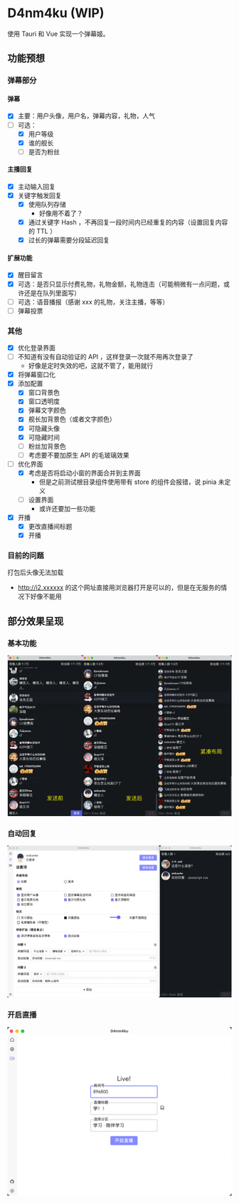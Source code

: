 # D4nm4ku (WIP)

使用 Tauri 和 Vue 实现一个弹幕姬。

## 功能预想

### 弹幕部分

#### 弹幕

- [x] 主要：用户头像，用户名，弹幕内容，礼物，人气
- [ ] 可选：
    - [x] 用户等级
    - [x] 谁的舰长
    - [ ] 是否为粉丝

#### 主播回复

- [x] 主动输入回复
- [x] 关键字触发回复
    - [x] 使用队列存储
        - 好像用不着了？
    - [x] 通过关键字 Hash ，不再回复一段时间内已经重复的内容（设置回复内容的 TTL ）
    - [x] 过长的弹幕需要分段延迟回复

#### 扩展功能

- [x] 醒目留言
- [x] 可选：是否只显示付费礼物，礼物金额，礼物连击（可能稍微有一点问题，或许还是在队列里面写）
- [ ] 可选：语音播报（感谢 xxx 的礼物，关注主播，等等）
- [ ] 弹幕投票

### 其他

- [x] 优化登录界面
- [ ] 不知道有没有自动验证的 API ，这样登录一次就不用再次登录了
    - 好像是定时失效的吧，这就不管了，能用就行
- [x] 将弹幕窗口化
- [x] 添加配置
    - [x] 窗口背景色
    - [x] 窗口透明度
    - [x] 弹幕文字颜色
    - [x] 舰长加背景色（或者文字颜色）
    - [x] 可隐藏头像
    - [x] 可隐藏时间
    - [ ] 粉丝加背景色
    - [ ] 考虑要不要加原生 API 的毛玻璃效果
- [ ] 优化界面
    - [x] 考虑是否将启动小窗的界面合并到主界面
        - 但是之前测试根目录组件使用带有 store 的组件会报错，说 pinia 未定义
    - [ ] 设置界面
        - 或许还要加一些功能
- [x] 开播
    - [x] 更改直播间标题
    - [x] 开播

### 目前的问题

打包后头像无法加载

- http://i2.xxxxxx 的这个网址直接用浏览器打开是可以的，但是在无服务的情况下好像不能用

## 部分效果呈现

### 基本功能

![basic](./imgs/basic.png)

### 自动回复

![auto-reply](./imgs/auto-reply.png)

### 开启直播

![start-live](./imgs/start-live.png)
